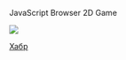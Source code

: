 JavaScript Browser 2D Game

![](https://github.com/greenDev7/JavaScript-Game.-Full-Version/blob/master/Assets/game.gif)


[Хабр](https://habr.com/ru/articles/769150/)